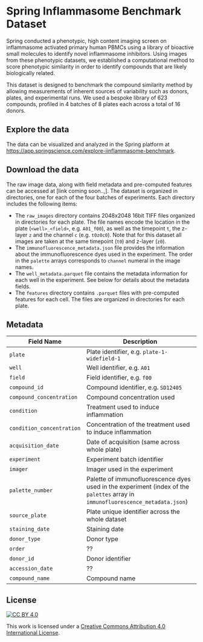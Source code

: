 # Spring Inflammasome Benchmark Dataset

Spring conducted a phenotypic, high content imaging screen on inflammasome activated primary human PBMCs using a library of bioactive small molecules to identify novel inflammasome inhibitors. Using images from these phenotypic datasets, we established a computational method to score phenotypic similarity in order to identify compounds that are likely biologically related.

This dataset is designed to benchmark the compound similarity method by allowing measurements of inherent sources of variability such as donors, plates, and experimental runs. We used a bespoke library of 623 compounds, profiled in 4 batches of 8 plates each across a total of 16 donors.

## Explore the data

The data can be visualized and analyzed in the Spring platform at https://app.springscience.com/explore-iinflammasome-benchmark.

## Download the data

The raw image data, along with field metadata and pre-computed features can be accessed at [link coming soon..,].
The dataset is organized in directories, one for each of the four batches of experiments.
Each directory includes the following items:
- The `raw_images` directory contains 2048x2048 16bit TIFF files organized in directories for each plate. The file names encode the location in the plate (`<well>_<field>`, e.g. `A01_f00`), as well as the timepoint `t`, the z-layer `z` and the channel `c` (e.g. `t0z0c0`). Note that for this dataset all images are taken at the same timepoint (`t0`) and z-layer (`z0`).
- The `immunofluorescence_metadata.json` file provides the information about the immunofluorescence dyes used in the experiment. The order in the `palette` arrays corresponds to `channel` numeral in the image names.
- The `well_metadata.parquet` file contains the metadata information for each well in the experiment. See below for details about the metadata fields.
- The `features` directory contains `.parquet` files with pre-computed features for each cell. The files are organized in directories for each plate.

## Metadata

| Field Name | Description |
|-----------|------------|
| `plate` | Plate identifier, e.g. `plate-1-widefield-1` |
| `well` | Well identifier, e.g. `A01` |
| `field` | Field identifier, e.g. `f00` |
| `compound_id` | Compound identifier, e.g. `SD12405`|
| `compound_concentration` | Compound concentration used |
| `condition` | Treatment used to induce inflammation |
| `condition_concentration` | Concentration of the treatment used to induce inflammation |
| `acquisition_date` | Date of acquisition (same across whole plate) |
| `experiment` | Experiment batch identifier |
| `imager` | Imager used in the experiment |
| `palette_number` | Palette of immunofluorescence dyes used in the experiment (index of the `palettes` array in `immunofluorescence_metadata.json`)|
| `source_plate` | Plate unique identifier across the whole dataset |
| `staining_date` | Staining date |
| `donor_type` | Donor type |
| `order` | ?? |
| `donor_id` | Donor identifier |
| `accession_date` | ??|
| `compound_name` | Compound name |

## License

[![CC BY 4.0][cc-by-shield]][cc-by]

This work is licensed under a
[Creative Commons Attribution 4.0 International License][cc-by].

[cc-by]: http://creativecommons.org/licenses/by/4.0/
[cc-by-shield]: https://img.shields.io/badge/License-CC%20BY%204.0-lightgrey.svg

